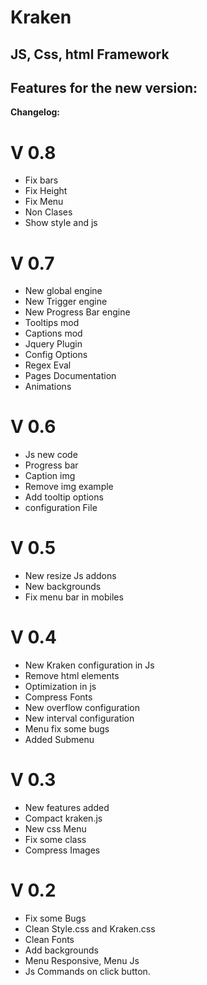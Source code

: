 Kraken
======

JS, Css, html Framework
-----------------------

Features for the new version:
----------------------------


**Changelog:**

V 0.8
======
- Fix bars
- Fix Height
- Fix Menu
- Non Clases
- Show style and js

V 0.7
======
- New global engine
- New Trigger engine
- New Progress Bar engine
- Tooltips mod
- Captions mod
- Jquery Plugin
- Config Options
- Regex Eval
- Pages Documentation
- Animations

V 0.6
======
- Js new code
- Progress bar
- Caption img
- Remove img example
- Add tooltip options
- configuration File

V 0.5
======
- New resize Js addons
- New backgrounds
- Fix menu bar in mobiles

V 0.4
======
- New Kraken configuration in Js
- Remove html elements
- Optimization in js
- Compress Fonts
- New overflow configuration
- New interval configuration
- Menu fix some bugs
- Added Submenu

V 0.3
======
- New features added
- Compact kraken.js
- New css Menu
- Fix some class
- Compress Images

V 0.2
======
- Fix some Bugs
- Clean Style.css and Kraken.css
- Clean Fonts
- Add backgrounds
- Menu Responsive, Menu Js
- Js Commands on click button.